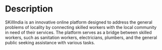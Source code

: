 # Description
SKillIndia is an innovative online platform designed to address the general problems of locality by connecting skilled workers with the local community in need of their services. The platform serves as a bridge between skilled workers, such as sanitation workers, electricians, plumbers, and the general public seeking assistance with various tasks.
